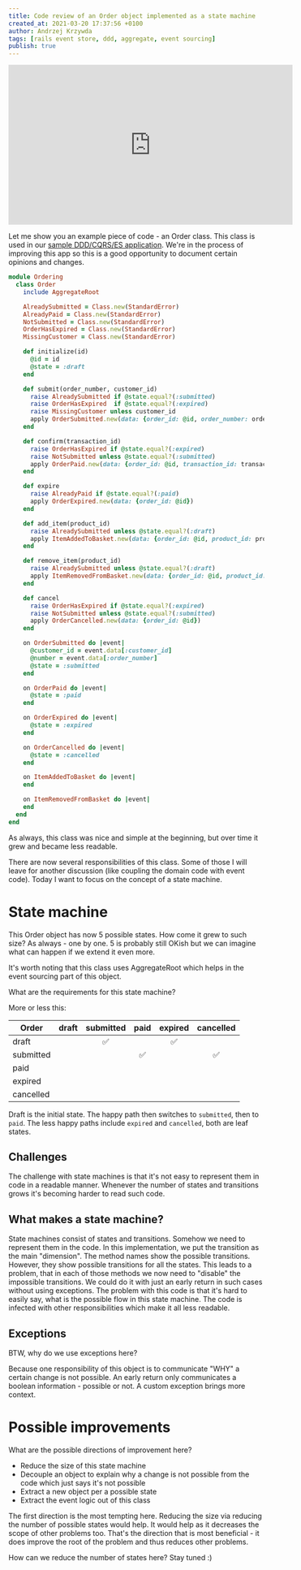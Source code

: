 ```yaml
---
title: Code review of an Order object implemented as a state machine 
created_at: 2021-03-20 17:37:56 +0100
author: Andrzej Krzywda
tags: [rails event store, ddd, aggregate, event sourcing]
publish: true
---
```


<iframe width="560" height="315" src="https://www.youtube.com/embed/gFM9OjrENck" title="YouTube video player" frameborder="0" allow="accelerometer; autoplay; clipboard-write; encrypted-media; gyroscope; picture-in-picture" allowfullscreen></iframe>

Let me show you an example piece of code - an Order class. This class is used in our [sample DDD/CQRS/ES application](https://github.com/RailsEventStore/cqrs-es-sample-with-res). We're in the process of improving this app so this is a good opportunity to document certain opinions and changes.

```ruby
module Ordering
  class Order
    include AggregateRoot

    AlreadySubmitted = Class.new(StandardError)
    AlreadyPaid = Class.new(StandardError)
    NotSubmitted = Class.new(StandardError)
    OrderHasExpired = Class.new(StandardError)
    MissingCustomer = Class.new(StandardError)

    def initialize(id)
      @id = id
      @state = :draft
    end

    def submit(order_number, customer_id)
      raise AlreadySubmitted if @state.equal?(:submitted)
      raise OrderHasExpired  if @state.equal?(:expired)
      raise MissingCustomer unless customer_id
      apply OrderSubmitted.new(data: {order_id: @id, order_number: order_number, customer_id: customer_id})
    end

    def confirm(transaction_id)
      raise OrderHasExpired if @state.equal?(:expired)
      raise NotSubmitted unless @state.equal?(:submitted)
      apply OrderPaid.new(data: {order_id: @id, transaction_id: transaction_id})
    end

    def expire
      raise AlreadyPaid if @state.equal?(:paid)
      apply OrderExpired.new(data: {order_id: @id})
    end

    def add_item(product_id)
      raise AlreadySubmitted unless @state.equal?(:draft)
      apply ItemAddedToBasket.new(data: {order_id: @id, product_id: product_id})
    end

    def remove_item(product_id)
      raise AlreadySubmitted unless @state.equal?(:draft)
      apply ItemRemovedFromBasket.new(data: {order_id: @id, product_id: product_id})
    end

    def cancel
      raise OrderHasExpired if @state.equal?(:expired)
      raise NotSubmitted unless @state.equal?(:submitted)
      apply OrderCancelled.new(data: {order_id: @id})
    end

    on OrderSubmitted do |event|
      @customer_id = event.data[:customer_id]
      @number = event.data[:order_number]
      @state = :submitted
    end

    on OrderPaid do |event|
      @state = :paid
    end

    on OrderExpired do |event|
      @state = :expired
    end

    on OrderCancelled do |event|
      @state = :cancelled
    end

    on ItemAddedToBasket do |event|
    end

    on ItemRemovedFromBasket do |event|
    end
  end
end
```

As always, this class was nice and simple at the beginning, but over time it grew and became less readable.

There are now several responsibilities of this class. Some of those I will leave for another discussion (like coupling the domain code with event code). Today I want to focus on the concept of a state machine.

# State machine

This Order object has now 5 possible states. How come it grew to such size? As always - one by one. 5 is probably still OKish but we can imagine what can happen if we extend it even more.

It's worth noting that this class uses AggregateRoot which helps in the event sourcing part of this object.

What are the requirements for this state machine?

More or less this:


| Order     | draft | submitted | paid  | expired  | cancelled |
|-----------|:-----:|:---------:|:-----:|:--------:|:---------:|
| draft     |       |     ✅    |       |   ✅      |         |
| submitted |       |           |   ✅  |          |   ✅     |
| paid      |       |           |       |          |           |
| expired   |       |           |       |          |           |
| cancelled |       |           |       |          |           |

Draft is the initial state. The happy path then switches to `submitted`, then to `paid`. 
The less happy paths include `expired` and `cancelled`, both are leaf states.

## Challenges

The challenge with state machines is that it's not easy to represent them in code in a readable manner. Whenever the number of states and transitions grows it's becoming harder to read such code.

## What makes a state machine?

State machines consist of states and transitions. Somehow we need to represent them in the code. In this implementation, we put the transition as the main "dimension". The method names show the possible transitions. However, they show possible transitions for all the states. This leads to a problem, that in each of those methods we now need to "disable" the impossible transitions. We could do it with just an early return in such cases without using exceptions. The problem with this code is that it's hard to easily say, what is the possible flow in this state machine. The code is infected with other responsibilities which make it all less readable.

## Exceptions

BTW, why do we use exceptions here?

Because one responsibility of this object is to communicate "WHY" a certain change is not possible. An early return only communicates a boolean information - possible or not. A custom exception brings more context. 

# Possible improvements

What are the possible directions of improvement here?

- Reduce the size of this state machine
- Decouple an object to explain why a change is not possible from the code which just says it's not possible
- Extract a new object per a possible state
- Extract the event logic out of this class

The first direction is the most tempting here. Reducing the size via reducing the number of possible states would help. It would help as it decreases the scope of other problems too. That's the direction that is most beneficial - it does improve the root of the problem and thus reduces other problems.

How can we reduce the number of states here? Stay tuned :)


